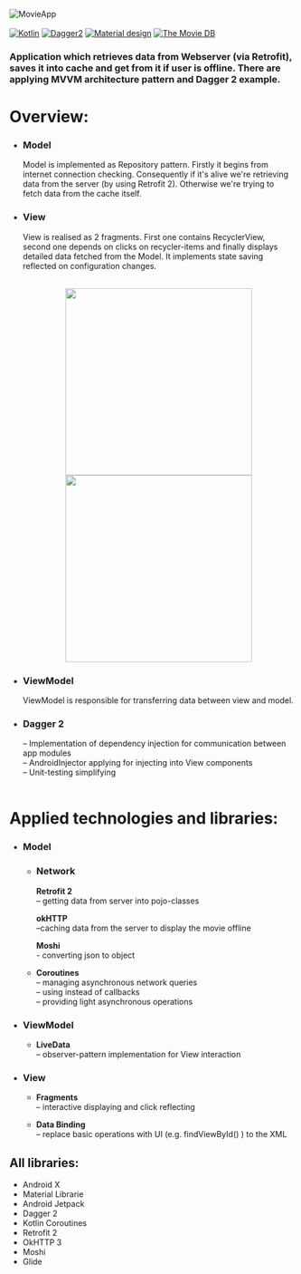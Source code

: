 
![MovieApp](https://github.com/Urdzik/MovieApp/blob/master/readme/Photo%20for%20github.png?raw=true)
<br/><br/>
[![Kotlin](https://img.shields.io/badge/Kotlin-1.3.61-blue.svg)](https://kotlinlang.org)
[![Dagger2](https://img.shields.io/badge/Dagger%202-2.26-red.svg)](https://github.com/google/dagger)
[![Material design](https://img.shields.io/badge/Material%20Design-1.2.0--alpha%205-%237464f2.svg)](https://material.io)
[![The Movie DB](https://img.shields.io/badge/TMDB-V4-%2300d573.svg)](https://www.themoviedb.org/)

### Application which retrieves data from Webserver (via Retrofit), saves it into cache and get from it if user is offline. There are applying MVVM architecture pattern and Dagger 2 example.
 # Overview:



* ### __Model__
   Model is implemented as Repository pattern. Firstly it begins from internet connection checking. Consequently if it's alive we're retrieving data from the server (by using Retrofit 2). Otherwise we're trying to fetch data from the cache itself.
* ### __View__
     View is realised as 2 fragments. First one contains RecyclerView, second one depends on clicks on recycler-items and finally displays detailed data fetched from the Model. It implements state saving reflected on configuration changes.
    <br/><br/>

    <div align = "center">
     <img src = "https://github.com/Urdzik/MovieApp/blob/master/readme/Screenshot_1582798408_framed.png?raw=true" width="330">
     <img src = "https://github.com/Urdzik/MovieApp/blob/master/readme/Screenshot_1582798427_framed.png?raw=true" width="330">
    </div>

*  ### __ViewModel__
   ViewModel is responsible for transferring data between view and model.
* ### __Dagger 2__
    – Implementation of dependency injection for communication between app modules<br/>
    – AndroidInjector applying for injecting into View components<br/>
    – Unit-testing simplifying
    <br/><br/>


# Applied technologies and libraries:


* ### __Model__

	* ### __Network__<br/>
		 __Retrofit 2__ <br/>
		 – getting data from server into pojo-classes
     
		 __okHTTP__ <br/>
			  –caching data from the server to display the movie offline
		
		__Moshi__ <br/>
			- converting  json to object
       
   * __Coroutines__ <br/>
      – managing asynchronous network queries<br/>
      – using instead of callbacks<br/>
      – providing light asynchronous operations

* ### __ViewModel__
   * __LiveData__ <br/>
      – observer-pattern implementation for View interaction
         
* ### __View__
   * __Fragments__ <br/>
     – interactive displaying and click reflecting
          
  *  __Data Binding__ <br/>
    – replace basic operations with UI (e.g. findViewById() ) to the XML

## All libraries: <br/>

* Android X
* Material Librarie 
* Android Jetpack
* Dagger 2
* Kotlin Coroutines
* Retrofit 2
* OkHTTP 3
* Moshi
* Glide

